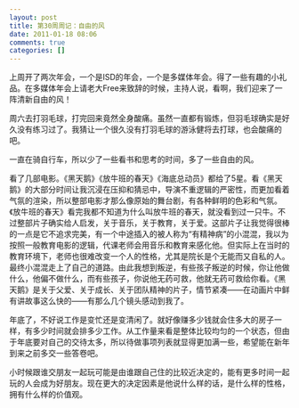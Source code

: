 ```yaml
---
layout: post
title: 第30周周记：自由的风
date: 2011-01-18 08:06
comments: true
categories: []
---
```

上周开了两次年会，一个是ISD的年会，一个是多媒体年会。得了一些有趣的小礼品。在多媒体年会上请老大Free来致辞的时候，主持人说，看啊，我们迎来了一阵清新自由的风！

周六去打羽毛球，打完回来竟然全身酸痛。虽然一直都有锻炼，但羽毛球确实是好久没有练习过了。我猜让一个很久没有打羽毛球的游泳健将去打球，也会酸痛的吧。

<!--more-->

一直在骑自行车，所以少了一些看书和思考的时间，多了一些自由的风。

看了几部电影。《黑天鹅》《放牛班的春天》《海底总动员》都给了5星。看《黑天鹅》的大部分时间让我沉浸在压抑和猜忌中，导演不重逻辑的严密性，而更加看着气氛的渲染，所以整部电影才那么像原始的舞台剧，有各种鲜明的色彩和气氛。《放牛班的春天》看完我都不知道为什么叫放牛班的春天，就没看到过一只牛。不过整部片子确实给人启发，关于音乐，关于教育，关于爱。这部片子让我觉得很棒的一点是它不追求完美，有一个中途插入的被人称为“有精神病”的小混混，我以为按照一般教育电影的逻辑，代课老师会用音乐和教育来感化他。但实际上在当时的教育环境下，老师也很难改变一个人的性格，尤其是院长是个无能而又自私的人。最终小混混走上了自己的道路。由此我想到叛逆，有些孩子叛逆的时候，你让他做什么，他偏不做什么，而有些孩子，你说他无药可救，他就无药可救给你看。《黑天鹅》是关于父爱、关于成长、关于团队精神的片子，情节紧凑——在动画片中鲜有讲故事这么快的——有那么几个镜头感动到我了。

年底了，不好说工作是变忙还是变清闲了。就好像赚多少钱就会住多大的房子一样，有多少时间就会排多少工作。从工作量来看是整体比较均匀的一个状态，但由于年底要对自己的交待太多，所以待做事项列表就显得更加满一些，希望能在新年到来之前多交一些答卷吧。

小时候跟谁交朋友一起玩可能是由谁跟自己住的比较近决定的，能有更多时间一起玩的人会成为好朋友。现在更大的决定因素是他说什么样的话，是什么样的性格，拥有什么样的价值观。
